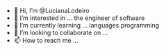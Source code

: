 - 👋 Hi, I’m @LucianaLodeiro
- 👀 I’m interested in ... the engineer of software 
- 🌱 I’m currently learning ... languages programming 
- 💞️ I’m looking to collaborate on ...
- 📫 How to reach me ...

<!---
LucianaLodeiro/LucianaLodeiro is a ✨ special ✨ repository because its `README.md` (this file) appears on your GitHub profile.
You can click the Preview link to take a look at your changes.
--->
